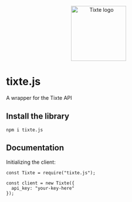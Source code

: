 <p align="center">
  <img src="https://tixte.com/static/media/logo_mark.d3b45ae2.png" width="150px" alt="Tixte logo">
</p>

# tixte.js

A wrapper for the Tixte API

## Install the library
```SH
npm i tixte.js
```

## Documentation
Initializing the client:
```JS
const Tixte = require("tixte.js");

const client = new Tixte({
  api_key: "your-key-here"
});
```

